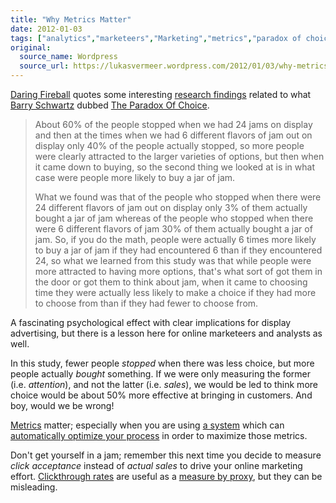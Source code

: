 ```yaml
---
title: "Why Metrics Matter"
date: 2012-01-03
tags: ["analytics","marketeers","Marketing","metrics","paradox of choice","Psychology","RTD","Statistics"]
original:
  source_name: Wordpress
  source_url: https://lukasvermeer.wordpress.com/2012/01/03/why-metrics-matter/
---
```


[Daring Fireball](http://daringfireball.net/linked/2011/12/14/too-many-choices) quotes some interesting [research findings](http://bigthink.com/ideas/19529) related to what [Barry Schwartz](http://www.swarthmore.edu/SocSci/bschwar1/) dubbed [The Paradox Of Choice](http://www.amazon.co.uk/Paradox-Choice-Why-More-Less/dp/0060005696).

> About 60% of the people stopped when we had 24 jams on display and then at the times when we had 6 different flavors of jam out on display only 40% of the people actually stopped, so more people were clearly attracted to the larger varieties of options, but then when it came down to buying, so the second thing we looked at is in what case were people more likely to buy a jar of jam.> 
> 
> What we found was that of the people who stopped when there were 24 different flavors of jam out on display only 3% of them actually bought a jar of jam whereas of the people who stopped when there were 6 different flavors of jam 30% of them actually bought a jar of jam.  So, if you do the math, people were actually 6 times more likely to buy a jar of jam if they had encountered 6 than if they encountered 24, so what we learned from this study was that while people were more attracted to having more options, that's what sort of got them in the door or got them to think about jam, when it came to choosing time they were actually less likely to make a choice if they had more to choose from than if they had fewer to choose from.

A fascinating psychological effect with clear implications for display advertising, but there is a lesson here for online marketeers and analysts as well.

In this study, fewer people _stopped_ when there was less choice, but more people actually _bought_ something. If we were only measuring the former (i.e. _attention_), and not the latter (i.e. _sales_), we would be led to think more choice would be about 50% more effective at bringing in customers. And boy, would we be wrong!

[Metrics](http://www.kaushik.net/avinash/best-web-metrics-kpis-small-medium-large-business/) matter; especially when you are using [a system](http://www.oracle.com/technetwork/middleware/real-time-decisions/overview/index.html) which can [automatically optimize your process](http://lukasvermeer.wordpress.com/2011/04/16/putting-the-business-back-in-business-intelligence/) in order to maximize those metrics.

Don't get yourself in a jam; remember this next time you decide to measure _click acceptance_ instead of _actual sales_ to drive your online marketing effort. [Clickthrough rates](http://en.wikipedia.org/wiki/Clickthrough_rate) are useful as a [measure by proxy](http://en.wikipedia.org/wiki/Proxy_(statistics)), but they can be misleading.
